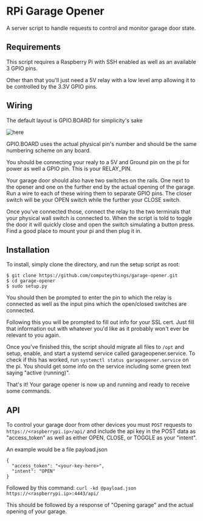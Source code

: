 # RPi Garage Opener
A server script to handle requests to control and monitor garage door state.

## Requirements
This script requires a Raspberry Pi with SSH enabled as well as an available 3 GPIO pins.

Other than that you'll just need a 5V relay with a low level amp allowing it to be controlled by the 3.3V GPIO pins.

## Wiring
The default layout is GPIO.BOARD for simplicity's sake

![here](https://www.jameco.com/Jameco/workshop/circuitnotes/raspberry_pi_circuit_note_fig2a.jpg)

GPIO.BOARD uses the actual physical pin's number and should be the same numbering scheme on any board.

You should be connecting your realy to a 5V and Ground pin on the pi for power as well a GPIO pin. This is your RELAY_PIN.

Your garage door should also have two switches on the rails. One next to the opener and one on the further end by the actual opening of the garage. Run a wire to each of these wiring them to separate GPIO pins. The closer switch will be your OPEN switch while the further your CLOSE switch.

Once you've connected those, connect the relay to the two terminals that your physical wall switch is connected to. When the script is told to toggle the door it will quickly close and open the switch simulating a button press. Find a good place to mount your pi and then plug it in.

## Installation
To install, simply clone the directory, and run the setup script as root:

    $ git clone https://github.com/computeythings/garage-opener.git
    $ cd garage-opener
    $ sudo setup.py

You should then be prompted to enter the pin to which the relay is connected as well as the input pins which the open/closed switches are connected.

Following this you will be prompted to fill out info for your SSL cert. Just fill that information out with whatever you'd like as it probably won't ever be relevant to you again.

Once you've finished this, the script should migrate all files to `/opt` and setup, enable, and start a systemd service called garageopener.service. To check if this has worked, run `systemctl status garageopener.service` on the pi. You should get some info on the service including some green text saying "active (running)".

That's it! Your garage opener is now up and running and ready to receive some commands.

## API
To control your garage door from other devices you must `POST` requests to `https://<raspberrypi.ip>/api/` and include the api key in the POST data as "access_token" as well as either OPEN, CLOSE, or TOGGLE as your "intent".

An example would be a file payload.json

    {
      "access_token": "<your-key-here>",
      "intent": "OPEN"
    }

Followed by this command: `curl -kd @payload.json https://<raspberrypi.ip>:4443/api/`

This should be followed by a response of "Opening garage" and the actual opening of your garage.
